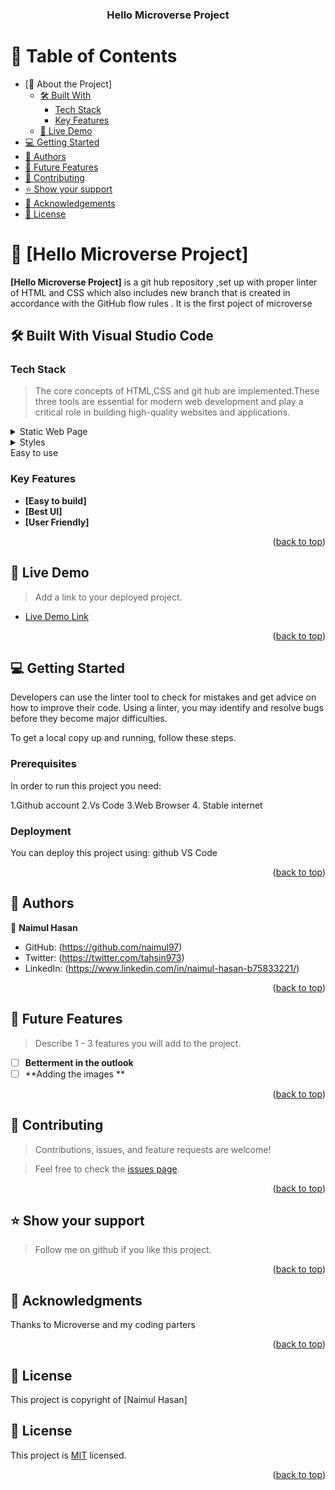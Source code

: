 <a name="readme-top"></a>

<!--
HOW TO USE:
This is an example of how you may give instructions on setting up your project locally.

Modify this file to match your project and remove sections that don't apply.

REQUIRED SECTIONS:
- Table of Contents
- About the Project
  - Built With
  - Live Demo
- Getting Started
- Authors
- Future Features
- Contributing
- Show your support
- Acknowledgements
- License

After you're finished please remove all the comments and instructions!
-->

<div align="center">
  <!-- You are encouraged to replace this logo with your own! Otherwise you can also remove it. -->
 <h3><b>Hello Microverse Project</b></h3>

</div>

<!-- TABLE OF CONTENTS -->

# 📗 Table of Contents

- [📖 About the Project]
  - [🛠 Built With](#built-with)
    - [Tech Stack](#tech-stack)
    - [Key Features](#key-features)
  - [🚀 Live Demo](#live-demo)
- [💻 Getting Started](#getting-started)
- [👥 Authors](#authors)
- [🔭 Future Features](#future-features)
- [🤝 Contributing](#contributing)
- [⭐️ Show your support](#support)
- [🙏 Acknowledgements](#acknowledgements)
- [📝 License](#license)

<!-- PROJECT DESCRIPTION -->

# 📖 [Hello Microverse Project] <a name="about-project"></a>

**[Hello Microverse Project]** is a git hub repository ,set up with proper linter of  HTML and CSS which also includes new branch that is created in accordance with the GitHub flow rules . It is the first poject of microverse 

## 🛠 Built With Visual Studio Code<a name="built-with"></a>

### Tech Stack <a name="tech-stack"></a>

> The core concepts of HTML,CSS and git hub are implemented.These three tools are essential for modern web development and play a critical role in building high-quality websites and applications.

<details>
  <summary>Static Web Page</summary>
  
</details>

<details>
  <summary>Styles</summary>
 
</details>
 <summary>Easy to use</summary>

<!-- Features -->

### Key Features <a name="key-features"></a>

- **[Easy to build]**
- **[Best UI]**
- **[User Friendly]**

<p align="right">(<a href="#readme-top">back to top</a>)</p>

<!-- LIVE DEMO -->

## 🚀 Live Demo <a name="live-demo"></a>

> Add a link to your deployed project.

- [Live Demo Link](https://github.com/naimul97/Hello-Microverse)

<p align="right">(<a href="#readme-top">back to top</a>)</p>

<!-- GETTING STARTED -->

## 💻 Getting Started <a name="getting-started"></a>

Developers can use the linter tool to check for mistakes and get advice on how to improve their code. Using a linter, you may identify and resolve bugs before they become major difficulties.

To get a local copy up and running, follow these steps.

### Prerequisites

In order to run this project you need:

1.Github account
2.Vs Code
3.Web Browser
4. Stable internet


### Deployment

You can deploy this project using:
github VS Code 



<p align="right">(<a href="#readme-top">back to top</a>)</p>

<!-- AUTHORS -->

## 👥 Authors <a name="authors"></a>

👤 **Naimul Hasan**

- GitHub: (https://github.com/naimul97)
- Twitter: (https://twitter.com/tahsin973)
- LinkedIn: (https://www.linkedin.com/in/naimul-hasan-b75833221/)


<p align="right">(<a href="#readme-top">back to top</a>)</p>

<!-- FUTURE FEATURES -->

## 🔭 Future Features <a name="future-features"></a>

> Describe 1 - 3 features you will add to the project.

- [ ] **Betterment in the outlook**
- [ ] **Adding the images **

<p align="right">(<a href="#readme-top">back to top</a>)</p>

<!-- CONTRIBUTING -->

## 🤝 Contributing <a name="contributing"></a>

> Contributions, issues, and feature requests are welcome!

> Feel free to check the [issues page](../../issues/).

<p align="right">(<a href="#readme-top">back to top</a>)</p>

<!-- SUPPORT -->

## ⭐️ Show your support <a name="support"></a>

> Follow me on github if you like this project.


<p align="right">(<a href="#readme-top">back to top</a>)</p>

<!-- ACKNOWLEDGEMENTS -->

## 🙏 Acknowledgments <a name="acknowledgements"></a>


Thanks to Microverse and my coding parters

<p align="right">(<a href="#readme-top">back to top</a>)</p>

<!-- LICENSE -->

## 📝 License <a name="license"></a>

This project is copyright of [Naimul Hasan]



## 📝 License <a name="license"></a>

This project is [MIT](LICENSE.md) licensed.

<p align="right">(<a href="#readme-top">back to top</a>)</p>
